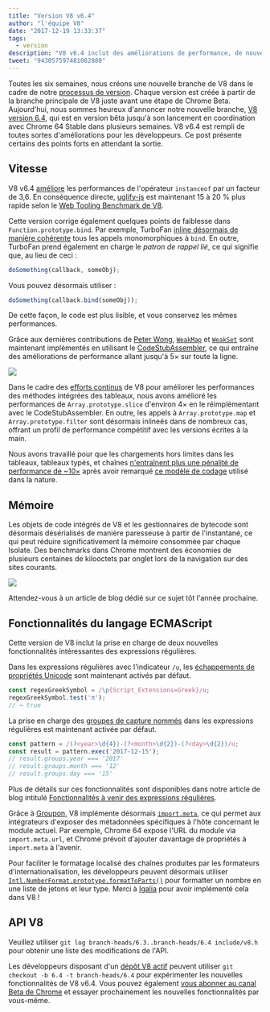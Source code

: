 ```yaml
---
title: "Version V8 v6.4"
author: "l'équipe V8"
date: "2017-12-19 13:33:37"
tags: 
  - version
description: "V8 v6.4 inclut des améliorations de performance, de nouvelles fonctionnalités du langage JavaScript, et plus encore."
tweet: "943057597481082880"
---
```

Toutes les six semaines, nous créons une nouvelle branche de V8 dans le cadre de notre [processus de version](/docs/release-process). Chaque version est créée à partir de la branche principale de V8 juste avant une étape de Chrome Beta. Aujourd'hui, nous sommes heureux d'annoncer notre nouvelle branche, [V8 version 6.4](https://chromium.googlesource.com/v8/v8.git/+log/branch-heads/6.4), qui est en version bêta jusqu'à son lancement en coordination avec Chrome 64 Stable dans plusieurs semaines. V8 v6.4 est rempli de toutes sortes d'améliorations pour les développeurs. Ce post présente certains des points forts en attendant la sortie.

<!--truncate-->
## Vitesse

V8 v6.4 [améliore](https://bugs.chromium.org/p/v8/issues/detail?id=6971) les performances de l'opérateur `instanceof` par un facteur de 3,6. En conséquence directe, [uglify-js](http://lisperator.net/uglifyjs/) est maintenant 15 à 20 % plus rapide selon le [Web Tooling Benchmark de V8](https://github.com/v8/web-tooling-benchmark).

Cette version corrige également quelques points de faiblesse dans `Function.prototype.bind`. Par exemple, TurboFan [inline désormais de manière cohérente](https://bugs.chromium.org/p/v8/issues/detail?id=6946) tous les appels monomorphiques à `bind`. En outre, TurboFan prend également en charge le _patron de rappel lié_, ce qui signifie que, au lieu de ceci :

```js
doSomething(callback, someObj);
```

Vous pouvez désormais utiliser :

```js
doSomething(callback.bind(someObj));
```

De cette façon, le code est plus lisible, et vous conservez les mêmes performances.

Grâce aux dernières contributions de [Peter Wong](https://twitter.com/peterwmwong), [`WeakMap`](https://developer.mozilla.org/en-US/docs/Web/JavaScript/Reference/Global_Objects/WeakMap) et [`WeakSet`](https://developer.mozilla.org/en-US/docs/Web/JavaScript/Reference/Global_Objects/WeakSet) sont maintenant implémentés en utilisant le [CodeStubAssembler](/blog/csa), ce qui entraîne des améliorations de performance allant jusqu'à 5× sur toute la ligne.

![](/_img/v8-release-64/weak-collection.svg)

Dans le cadre des [efforts continus](https://bugs.chromium.org/p/v8/issues/detail?id=1956) de V8 pour améliorer les performances des méthodes intégrées des tableaux, nous avons amélioré les performances de `Array.prototype.slice` d'environ 4× en le réimplémentant avec le CodeStubAssembler. En outre, les appels à `Array.prototype.map` et `Array.prototype.filter` sont désormais inlineés dans de nombreux cas, offrant un profil de performance compétitif avec les versions écrites à la main.

Nous avons travaillé pour que les chargements hors limites dans les tableaux, tableaux typés, et chaînes [n'entraînent plus une pénalité de performance de ~10×](https://bugs.chromium.org/p/v8/issues/detail?id=7027) après avoir remarqué [ce modèle de codage](/blog/elements-kinds#avoid-reading-beyond-length) utilisé dans la nature.

## Mémoire

Les objets de code intégrés de V8 et les gestionnaires de bytecode sont désormais désérialisés de manière paresseuse à partir de l'instantané, ce qui peut réduire significativement la mémoire consommée par chaque Isolate. Des benchmarks dans Chrome montrent des économies de plusieurs centaines de kilooctets par onglet lors de la navigation sur des sites courants.

![](/_img/v8-release-64/codespace-consumption.svg)

Attendez-vous à un article de blog dédié sur ce sujet tôt l'année prochaine.

## Fonctionnalités du langage ECMAScript

Cette version de V8 inclut la prise en charge de deux nouvelles fonctionnalités intéressantes des expressions régulières.

Dans les expressions régulières avec l'indicateur `/u`, les [échappements de propriétés Unicode](https://mathiasbynens.be/notes/es-unicode-property-escapes) sont maintenant activés par défaut.

```js
const regexGreekSymbol = /\p{Script_Extensions=Greek}/u;
regexGreekSymbol.test('π');
// → true
```

La prise en charge des [groupes de capture nommés](https://developers.google.com/web/updates/2017/07/upcoming-regexp-features#named_captures) dans les expressions régulières est maintenant activée par défaut.

```js
const pattern = /(?<year>\d{4})-(?<month>\d{2})-(?<day>\d{2})/u;
const result = pattern.exec('2017-12-15');
// result.groups.year === '2017'
// result.groups.month === '12'
// result.groups.day === '15'
```

Plus de détails sur ces fonctionnalités sont disponibles dans notre article de blog intitulé [Fonctionnalités à venir des expressions régulières](https://developers.google.com/web/updates/2017/07/upcoming-regexp-features).

Grâce à [Groupon](https://twitter.com/GrouponEng), V8 implémente désormais [`import.meta`](https://github.com/tc39/proposal-import-meta), ce qui permet aux intégrateurs d'exposer des métadonnées spécifiques à l'hôte concernant le module actuel. Par exemple, Chrome 64 expose l'URL du module via `import.meta.url`, et Chrome prévoit d'ajouter davantage de propriétés à `import.meta` à l'avenir.

Pour faciliter le formatage localisé des chaînes produites par les formateurs d'internationalisation, les développeurs peuvent désormais utiliser [`Intl.NumberFormat.prototype.formatToParts()`](https://github.com/tc39/proposal-intl-formatToParts) pour formatter un nombre en une liste de jetons et leur type. Merci à [Igalia](https://twitter.com/igalia) pour avoir implémenté cela dans V8 !

## API V8

Veuillez utiliser `git log branch-heads/6.3..branch-heads/6.4 include/v8.h` pour obtenir une liste des modifications de l'API.

Les développeurs disposant d'un [dépôt V8 actif](/docs/source-code#using-git) peuvent utiliser `git checkout -b 6.4 -t branch-heads/6.4` pour expérimenter les nouvelles fonctionnalités de V8 v6.4. Vous pouvez également [vous abonner au canal Beta de Chrome](https://www.google.com/chrome/browser/beta.html) et essayer prochainement les nouvelles fonctionnalités par vous-même.
